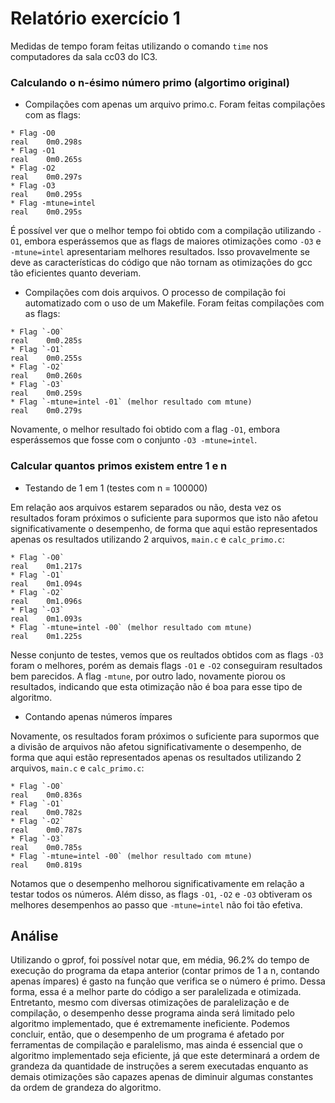 # Relatório exercício 1
Medidas de tempo foram feitas utilizando o comando `time` nos computadores da sala cc03 do IC3.
### Calculando o n-ésimo número primo (algortimo original)
* Compilações com apenas um arquivo primo.c. Foram feitas compilações com as flags:
```
* Flag -O0
real	0m0.298s
* Flag -O1
real	0m0.265s
* Flag -O2
real	0m0.297s
* Flag -O3
real	0m0.295s
* Flag -mtune=intel
real	0m0.295s
```
É possível ver que o melhor tempo foi obtido com a compilação utilizando `-O1`, embora esperássemos que as flags de maiores otimizações como `-O3` e `-mtune=intel` apresentariam melhores resultados. Isso provavelmente se deve as características do código que não tornam as otimizações do gcc tão eficientes quanto deveriam. 

* Compilações com dois arquivos. O processo de compilação foi automatizado com o uso de um Makefile. Foram feitas compilações com as flags:
```
* Flag `-O0`
real	0m0.285s
* Flag `-O1`
real	0m0.255s
* Flag `-O2`
real	0m0.260s
* Flag `-O3`
real	0m0.259s
* Flag `-mtune=intel -01` (melhor resultado com mtune)
real	0m0.279s
```
Novamente, o melhor resultado foi obtido com a flag `-O1`, embora esperássemos que fosse com o conjunto `-O3 -mtune=intel`.

### Calcular quantos primos existem entre 1 e n
* Testando de 1 em 1 (testes com n = 100000)

Em relação aos arquivos estarem separados ou não, desta vez os resultados foram próximos o suficiente para supormos que isto não afetou significativamente o desempenho, de forma que aqui estão representados apenas os resultados utilizando 2 arquivos, `main.c` e `calc_primo.c`:
```
* Flag `-O0`
real	0m1.217s
* Flag `-O1`
real	0m1.094s
* Flag `-O2`
real	0m1.096s
* Flag `-O3`
real	0m1.093s
* Flag `-mtune=intel -00` (melhor resultado com mtune)
real	0m1.225s
```
Nesse conjunto de testes, vemos que os reultados obtidos com as flags `-O3` foram o melhores, porém as demais flags `-O1` e `-O2` conseguiram resultados bem parecidos. A flag `-mtune`, por outro lado, novamente piorou os resultados, indicando que esta otimização não é boa para esse tipo de algoritmo. 

* Contando apenas números ímpares

Novamente, os resultados foram próximos o suficiente para supormos que a divisão de arquivos não afetou significativamente o desempenho, de forma que aqui estão representados apenas os resultados utilizando 2 arquivos, `main.c` e `calc_primo.c`:
```
* Flag `-O0`
real	0m0.836s
* Flag `-O1`
real	0m0.782s
* Flag `-O2`
real	0m0.787s
* Flag `-O3`
real	0m0.785s
* Flag `-mtune=intel -00` (melhor resultado com mtune)
real	0m0.819s
```
Notamos que o desempenho melhorou significativamente em relação a testar todos os números. Além disso, as flags `-O1`, `-O2` e `-O3` obtiveram os melhores desempenhos ao passo que `-mtune=intel` não foi tão efetiva.

## Análise
Utilizando o gprof, foi possível notar que, em média, 96.2% do tempo de execução do programa da etapa anterior (contar primos de 1 a n, contando apenas ímpares) é gasto na função que verifica se o número é primo. Dessa forma, essa é a melhor parte do código a ser paralelizada e otimizada. Entretanto, mesmo com diversas otimizações de paralelização e de compilação, o desempenho desse programa ainda será limitado pelo algoritmo implementado, que é extremamente ineficiente. 
Podemos concluir, então, que o desempenho de um programa é afetado por ferramentas de compilação e paralelismo, mas ainda é essencial que o algoritmo implementado seja eficiente, já que este determinará a ordem de grandeza da quantidade de instruções a serem executadas enquanto as demais otimizações são capazes apenas de diminuir algumas constantes da ordem de grandeza do algoritmo. 
